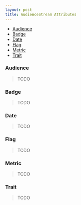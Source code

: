 ```yaml
---
layout: post
title: AudienceStream Attributes
---
```


* [Audience](attributes.html#audience)
* [Badge](attributes.html#badge)
* [Date](attributes.html#date)
* [Flag](attributes.html#flag)
* [Metric](attributes.html#metric)
* [Trait](attributes.html#trait)

<!--more-->



### <span id="audience"/> Audience

> TODO
 
### <span id="badge"/> Badge
 
> TODO
 
### <span id="date"/> Date

> TODO

### <span id="flag"/> Flag
 
> TODO
 
### <span id="metric"/> Metric

> TODO
 
### <span id="trait"/> Trait

> TODO